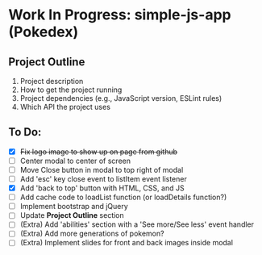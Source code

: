 # Work In Progress: simple-js-app (Pokedex)

## Project Outline 
1. Project description
2. How to get the project running
3. Project dependencies (e.g., JavaScript version, ESLint rules)
4. Which API the project uses

## To Do: 
- [x] ~~Fix logo image to show up on page from github~~
- [ ] Center modal to center of screen
- [ ] Move Close button in modal to top right of modal
- [ ] Add 'esc' key close event to listItem event listener
- [x] Add 'back to top' button with HTML, CSS, and JS
- [ ] Add cache code to loadList function (or loadDetails function?)
- [ ] Implement bootstrap and jQuery
- [ ] Update **Project Outline** section
- [ ] \(Extra) Add 'abilities' section with a 'See more/See less' event handler
- [ ] \(Extra) Add more generations of pokemon?
- [ ] \(Extra) Implement slides for front and back images inside modal